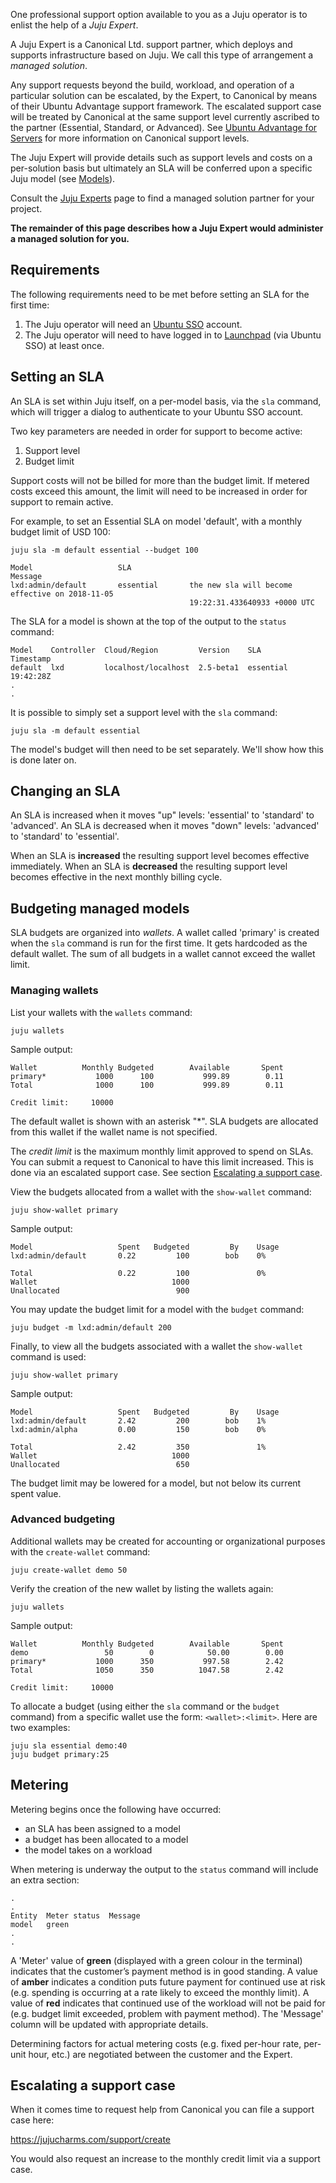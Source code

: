 One professional support option available to you as a Juju operator is to enlist the help of a *Juju Expert*.

A Juju Expert is a Canonical Ltd. support partner, which deploys and supports infrastructure based on Juju. We call this type of arrangement a *managed solution*.

Any support requests beyond the build, workload, and operation of a particular solution can be escalated, by the Expert, to Canonical by means of their Ubuntu Advantage support framework. The escalated support case will be treated by Canonical at the same support level currently ascribed to the partner (Essential, Standard, or Advanced). See [Ubuntu Advantage for Servers](https://www.ubuntu.com/support/plans-and-pricing#server) for more information on Canonical support levels.

The Juju Expert will provide details such as support levels and costs on a per-solution basis but ultimately an SLA will be conferred upon a specific Juju model (see [Models](/t/models/1155)).

Consult the [Juju Experts](https://jujucharms.com/experts) page to find a managed solution partner for your project.

**The remainder of this page describes how a Juju Expert would administer a managed solution for you.**

<h2 id="heading--requirements">Requirements</h2>

The following requirements need to be met before setting an SLA for the first time:

1.  The Juju operator will need an [Ubuntu SSO](https://login.ubuntu.com/+login) account.
2.  The Juju operator will need to have logged in to [Launchpad](https://launchpad.net/+login) (via Ubuntu SSO) at least once.

<h2 id="heading--setting-an-sla">Setting an SLA</h2>

An SLA is set within Juju itself, on a per-model basis, via the `sla` command, which will trigger a dialog to authenticate to your Ubuntu SSO account.

Two key parameters are needed in order for support to become active:

1.  Support level
2.  Budget limit

Support costs will not be billed for more than the budget limit. If metered costs exceed this amount, the limit will need to be increased in order for support to remain active.

For example, to set an Essential SLA on model 'default', with a monthly budget limit of USD 100:

``` text
juju sla -m default essential --budget 100
```

``` text
Model                   SLA                                                        Message
lxd:admin/default       essential       the new sla will become effective on 2018-11-05   
                                        19:22:31.433640933 +0000 UTC
```

The SLA for a model is shown at the top of the output to the `status` command:

    Model    Controller  Cloud/Region         Version    SLA        Timestamp
    default  lxd         localhost/localhost  2.5-beta1  essential  19:42:28Z
    .
    .

It is possible to simply set a support level with the `sla` command:

``` text
juju sla -m default essential
```

The model's budget will then need to be set separately. We'll show how this is done later on.

<h2 id="heading--changing-an-sla">Changing an SLA</h2>

An SLA is increased when it moves "up" levels: 'essential' to 'standard' to 'advanced'. An SLA is decreased when it moves "down" levels: 'advanced' to 'standard' to 'essential'.

When an SLA is **increased** the resulting support level becomes effective immediately. When an SLA is **decreased** the resulting support level becomes effective in the next monthly billing cycle.

<h2 id="heading--budgeting-managed-models">Budgeting managed models</h2>

SLA budgets are organized into *wallets*. A wallet called 'primary' is created when the `sla` command is run for the first time. It gets hardcoded as the default wallet. The sum of all budgets in a wallet cannot exceed the wallet limit.

<h3 id="heading--managing-wallets">Managing wallets</h3>

List your wallets with the `wallets` command:

``` text
juju wallets
```

Sample output:

``` text
Wallet          Monthly Budgeted        Available       Spent
primary*           1000      100           999.89        0.11
Total              1000      100           999.89        0.11
                                                             
Credit limit:     10000
```

The default wallet is shown with an asterisk "*". SLA budgets are allocated from this wallet if the wallet name is not specified.

The *credit limit* is the maximum monthly limit approved to spend on SLAs. You can submit a request to Canonical to have this limit increased. This is done via an escalated support case. See section [Escalating a support case](#heading--escalating-a-support-case).

View the budgets allocated from a wallet with the `show-wallet` command:

``` text
juju show-wallet primary
```

Sample output:

``` text
Model                   Spent   Budgeted         By    Usage
lxd:admin/default       0.22         100        bob    0%   
                                                            
Total                   0.22         100               0%   
Wallet                              1000                    
Unallocated                          900
```

You may update the budget limit for a model with the `budget` command:

``` text
juju budget -m lxd:admin/default 200
```

Finally, to view all the budgets associated with a wallet the `show-wallet` command is used:

``` text
juju show-wallet primary
```

Sample output:

    Model                   Spent   Budgeted         By    Usage
    lxd:admin/default       2.42         200        bob    1%   
    lxd:admin/alpha         0.00         150        bob    0%   
                                                                
    Total                   2.42         350               1%   
    Wallet                              1000                    
    Unallocated                          650

The budget limit may be lowered for a model, but not below its current spent value.

<h3 id="heading--advanced-budgeting">Advanced budgeting</h3>

Additional wallets may be created for accounting or organizational purposes with the `create-wallet` command:

``` text
juju create-wallet demo 50
```

Verify the creation of the new wallet by listing the wallets again:

``` text
juju wallets
```

Sample output:

``` text
Wallet          Monthly Budgeted        Available       Spent
demo                 50        0            50.00        0.00
primary*           1000      350           997.58        2.42
Total              1050      350          1047.58        2.42
                                                             
Credit limit:     10000
```

To allocate a budget (using either the `sla` command or the `budget` command) from a specific wallet use the form: `<wallet>:<limit>`. Here are two examples:

``` text
juju sla essential demo:40
juju budget primary:25
```

<h2 id="heading--metering">Metering</h2>

Metering begins once the following have occurred:

-   an SLA has been assigned to a model
-   a budget has been allocated to a model
-   the model takes on a workload

When metering is underway the output to the `status` command will include an extra section:

``` text
.
.
Entity  Meter status  Message
model   green
.
.
```

A 'Meter' value of **green** (displayed with a green colour in the terminal) indicates that the customer’s payment method is in good standing. A value of **amber** indicates a condition puts future payment for continued use at risk (e.g. spending is occurring at a rate likely to exceed the monthly limit). A value of **red** indicates that continued use of the workload will not be paid for (e.g. budget limit exceeded, problem with payment method). The 'Message' column will be updated with appropriate details.

Determining factors for actual metering costs (e.g. fixed per-hour rate, per-unit hour, etc.) are negotiated between the customer and the Expert.

<h2 id="heading--escalating-a-support-case">Escalating a support case</h2>

When it comes time to request help from Canonical you can file a support case here:

<https://jujucharms.com/support/create>

You would also request an increase to the monthly credit limit via a support case.

<!-- LINKS -->
